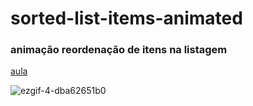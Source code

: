 # sorted-list-items-animated
### animação reordenação de itens na listagem

[aula](https://www.youtube.com/watch?v=9kKKxZ7wbvc)

![ezgif-4-dba62651b0](https://user-images.githubusercontent.com/35678887/229331913-c8c28e2e-e21c-4b29-b853-8b325df22a4e.gif)
